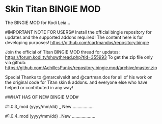 # Skin Titan BINGIE MOD

The BINGIE MOD for Kodi Leia...

#IMPORTANT NOTE FOR USERS# 
Install the official bingie repository for updates and the supported addons required!
The content here is for developing purposes!
https://github.com/cartmandos/repository.bingie

Join the official of Titan BINGIE MOD thread for updates: https://forum.kodi.tv/showthread.php?tid=355993
To get the zip file only via github: https://github.com/AchillesPunks/repository.bingie.mod/archive/master.zip

Special Thanks to @marcelveldt and @cartman.dos for all of his work on the original code for Titan skin & addons.
and everyone else who have helped or contributed in any way!

#WHAT HAS OF NEW BINGIE MOD#

#1.0.3_mod (yyyy/mm/dd)
_ New .................

#1.0.4_mod (yyyy/mm/dd)
_New ...................
